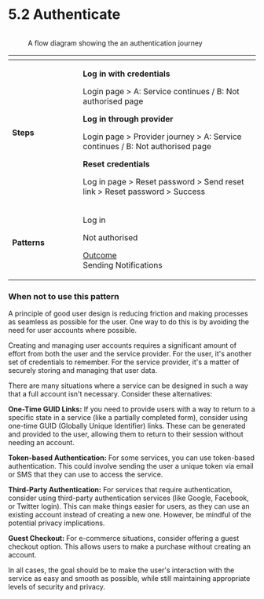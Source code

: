 # 5.2 Authenticate

<figure><img src="../../../@site/static/img/Authenticate.png" alt=""><figcaption><p>A flow diagram showing the an authentication journey</p></figcaption></figure>

<table data-header-hidden><thead><tr><th width="128"></th><th></th></tr></thead><tbody><tr><td><strong>Steps</strong></td><td><p><strong>Log in with credentials</strong></p><p>Login page > A: Service continues / B: Not authorised page</p><p><strong>Log in through provider</strong></p><p>Login page > Provider journey > A: Service continues / B: Not authorised page</p><p><strong>Reset credentials</strong></p><p>Log in page > Reset password > Send reset link > Reset password > Success</p></td></tr><tr><td><strong>Patterns</strong></td><td><p>Log in</p><p>Not authorised</p><p><a href="../6-page-templates/7.15-outcome.md">Outcome</a><br>Sending Notifications</p></td></tr></tbody></table>

### When not to use this pattern

A principle of good user design is reducing friction and making processes as seamless as possible for the user. One way to do this is by avoiding the need for user accounts where possible.

Creating and managing user accounts requires a significant amount of effort from both the user and the service provider. For the user, it's another set of credentials to remember. For the service provider, it's a matter of securely storing and managing that user data.

There are many situations where a service can be designed in such a way that a full account isn't necessary. Consider these alternatives:

**One-Time GUID Links:** If you need to provide users with a way to return to a specific state in a service (like a partially completed form), consider using one-time GUID (Globally Unique Identifier) links. These can be generated and provided to the user, allowing them to return to their session without needing an account.

**Token-based Authentication:** For some services, you can use token-based authentication. This could involve sending the user a unique token via email or SMS that they can use to access the service.

**Third-Party Authentication:** For services that require authentication, consider using third-party authentication services (like Google, Facebook, or Twitter login). This can make things easier for users, as they can use an existing account instead of creating a new one. However, be mindful of the potential privacy implications.

**Guest Checkout:** For e-commerce situations, consider offering a guest checkout option. This allows users to make a purchase without creating an account.

In all cases, the goal should be to make the user's interaction with the service as easy and smooth as possible, while still maintaining appropriate levels of security and privacy.
